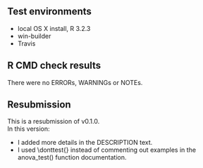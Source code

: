 ## Test environments
* local OS X install, R 3.2.3
* win-builder 
* Travis

## R CMD check results
There were no ERRORs, WARNINGs or NOTEs. 

## Resubmission

This is a resubmission of v0.1.0.  
In this version:  
   
- I added more details in the DESCRIPTION text.
- I used \donttest{} instead of commenting out examples in the anova_test() function documentation.



